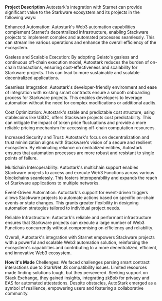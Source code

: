 **Project Description**
Autostark's integration with Starnet can provide significant value to the Starkware ecosystem and its projects in the following ways:

Enhanced Automation: Autostark's Web3 automation capabilities complement Starnet's decentralized infrastructure, enabling Stackware projects to implement complex and automated processes seamlessly. This can streamline various operations and enhance the overall efficiency of the ecosystem.

Gasless and Scalable Execution: By adopting Gelato's gasless and continuous off-chain execution model, Autostark reduces the burden of on-chain transactions, ensuring cost-effectiveness and scalability for Starkware projects. This can lead to more sustainable and scalable decentralized applications.

Seamless Integration: Autostark's developer-friendly environment and ease of integration with existing smart contracts ensure a smooth onboarding process for Starkware projects. This enables developers to leverage automation without the need for complex modifications or additional audits.

Cost Optimization: Autostark's stable and predictable cost structure, using stablecoins like USDC, offers Stackware projects cost predictability. This can mitigate the impact of token price fluctuations and provide a more reliable pricing mechanism for accessing off-chain computation resources.

Increased Security and Trust: Autostark's focus on decentralization and trust minimization aligns with Stackware's vision of a secure and resilient ecosystem. By eliminating reliance on centralized entities, Autostark ensures that automation processes are more robust and resistant to single points of failure.

Multichain Interoperability: Autostark's multichain support enables Stackware projects to access and execute Web3 Functions across various blockchains seamlessly. This fosters interoperability and expands the reach of Starkware applications to multiple networks.

Event-Driven Automation: Autostark's support for event-driven triggers allows Stackware projects to automate actions based on specific on-chain events or state changes. This grants greater flexibility in designing automation strategies tailored to individual project needs.

Reliable Infrastructure: Autostark's reliable and performant infrastructure ensures that Starkware projects can execute a large number of Web3 Functions concurrently without compromising on efficiency and reliability.

Overall, Autostark's integration with Starnet empowers Stackware projects with a powerful and scalable Web3 automation solution, reinforcing the ecosystem's capabilities and contributing to a more decentralized, efficient, and innovative Web3 ecosystem.

**How it's Made**
Chellenges: We faced challenges parsing smart contract interactions due to StarkNet JS compatibility issues. Limited resources made finding solutions tough, but they persevered. Seeking support on Stack Exchange, they gained insights, integrating zkBob for privacy and EAS for automated attestations. Despite obstacles, AutoStark emerged as a symbol of resilience, empowering users and fostering a collaborative community.
